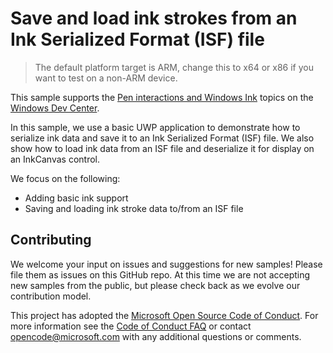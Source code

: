 <!--
category: CustomUserInteractions Inking
-->

# Save and load ink strokes from an Ink Serialized Format (ISF) file

> The default platform target is ARM, change this to x64 or x86 if you want to test on a non-ARM device.

This sample supports the [Pen interactions and Windows Ink](https://docs.microsoft.com/en-us/windows/uwp/input-and-devices/pen-and-stylus-interactions) topics on the [Windows Dev Center](https://developer.microsoft.com/en-us/windows).

In this sample, we use a basic UWP application to demonstrate how to serialize ink data and save it to an Ink Serialized Format (ISF) file. We also show how to load ink data from an ISF file and deserialize it for display on an InkCanvas control.  

We focus on the following:
* Adding basic ink support
* Saving and loading ink stroke data to/from an ISF file

## Contributing

We welcome your input on issues and suggestions for new samples! Please file them as issues on this GitHub repo.  At this time we are not accepting new samples from the public, but please check back as we evolve our contribution model.

This project has adopted the [Microsoft Open Source Code of Conduct](https://opensource.microsoft.com/codeofconduct/). For more information see the [Code of Conduct FAQ](https://opensource.microsoft.com/codeofconduct/faq/) or contact [opencode@microsoft.com](mailto:opencode@microsoft.com) with any additional questions or comments.
